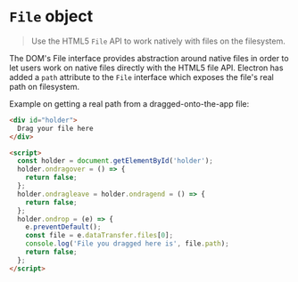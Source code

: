 # `File` object

> Use the HTML5 `File` API to work natively with files on the filesystem.

The DOM's File interface provides abstraction around native files in order to
let users work on native files directly with the HTML5 file API. Electron has
added a `path` attribute to the `File` interface which exposes the file's real
path on filesystem.

Example on getting a real path from a dragged-onto-the-app file:

```html
<div id="holder">
  Drag your file here
</div>

<script>
  const holder = document.getElementById('holder');
  holder.ondragover = () => {
    return false;
  };
  holder.ondragleave = holder.ondragend = () => {
    return false;
  };
  holder.ondrop = (e) => {
    e.preventDefault();
    const file = e.dataTransfer.files[0];
    console.log('File you dragged here is', file.path);
    return false;
  };
</script>
```
